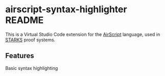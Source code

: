 # airscript-syntax-highlighter README

This is a Virtual Studio Code extension for the [AirScript](https://github.com/GuildOfWeavers/AirScript) language, used in [STARKS](https://github.com/GuildOfWeavers/genSTARK) proof systems.

## Features

Basic syntax highlighting

